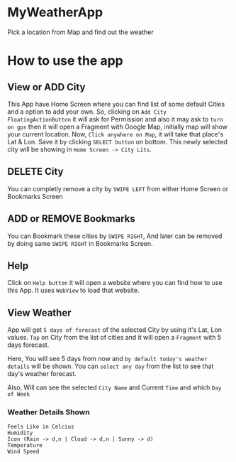 # MyWeatherApp
Pick a location from Map and find out the weather 

# How to use the app

## View or ADD City

This App have Home Screen where you can find list of some default Cities and a option to add your own.
So, clicking on `Add City FloatingActionButton` it will ask for Permission and also it may ask to `turn on gps` then it will open a Fragment with Google Map, initially map will show your current location.
Now, `Click anywhere on Map`, it will take that place's Lat & Lon. Save it by clicking `SELECT button` on bottom.
This newly selected city will be showing in `Home Screen -> City Lits`.

## DELETE City

You can completly remove a city by `SWIPE LEFT` from either Home Screen or Bookmarks Screen

## ADD or REMOVE Bookmarks

You can Bookmark these cities by `SWIPE RIGHT`, And later can be removed by doing same `SWIPE RIGHT` in Bookmarks Screen.

## Help

Click on `Help button` it will open a website where you can find how to use this App. It uses `WebView` to load that website.

## View Weather

App will get `5 days of forecast` of the selected City by using it's Lat, Lon values. `Tap` on City from the list of cities and it will open a `Fragment` with 5 days forecast.

Here, You will see 5 days from now and `by default today's weather details` will be shown. You can `select any day` from the list to see that day's weather forecast.

Also, Will can see the selected `City Name` and Current `Time` and which `Day of Week`

### Weather Details Shown
```
Feels Like in Celcius
Humidity
Icon (Rain -> d,n | Cloud -> d,n | Sunny -> d)
Temperature
Wind Speed
```
